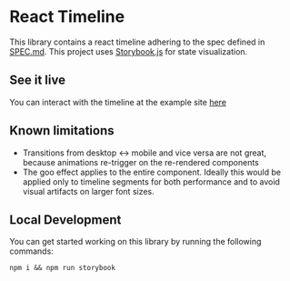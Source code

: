 # React Timeline

This library contains a react timeline adhering to the spec defined in [SPEC.md](doc/SPEC.md).
This project uses [Storybook.js](https://storybook.js.org/) for state visualization.

## See it live
You can interact with the timeline at the example site [here](https://eclectic-seahorse-b57655.netlify.app/?path=/story/components-timeline--desktop)

## Known limitations
- Transitions from desktop <-> mobile and vice versa are not great, because animations re-trigger on the re-rendered components
- The goo effect applies to the entire component. Ideally this would be applied only to timeline segments for both performance and to avoid visual artifacts on larger font sizes.

## Local Development
You can get started working on this library by running the following commands:

```
npm i && npm run storybook
```
